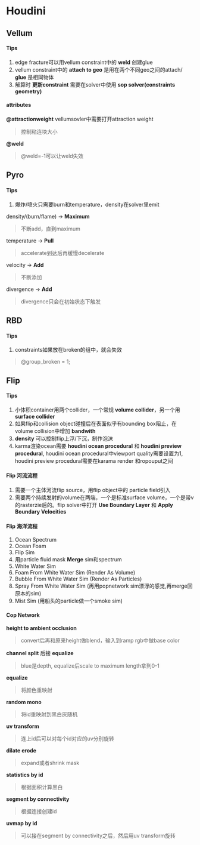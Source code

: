 # Houdini
## Vellum
#### Tips
1. edge fracture可以用vellum constraint中的 __weld__ 创建glue
2. vellum constraint中的 __attach to geo__ 是用在两个不同geo之间的attach/ __glue__ 是相同物体
3. 解算时 __更新constraint__ 需要在solver中使用 __sop solver(constraints geometry)__
#### attributes
__@attractionweight__
vellumsovler中需要打开attraction weight
> 控制粘连块大小

__@weld__
> @weld=-1可以让weld失效

## Pyro
#### Tips
1. 爆炸/喷火只需要burn和temperature，density在solver里emit

density/(burn/flame) -> __Maximum__
> 不断add，直到maximum

temperature          -> __Pull__
> accelerate到达后再缓慢decelerate

velocity             -> __Add__
> 不断添加

divergence           -> __Add__
> divergence只会在初始状态下触发

## RBD
#### Tips
1. constraints如果放在broken的组中，就会失效
> @group_broken = 1;

## Flip
#### Tips
1. 小体积container用两个collider，一个常规 __volume collider__，另一个用 __surface collider__
2. 如果flip和collision object碰撞后在表面似乎有bounding box阻止，在volume collision中增加 __bandwith__
3. __density__ 可以控制flip上浮/下沉，制作泡沫
4. karma渲染ocean需要 __houdini ocean procedural__ 和 __houdini preview procedural__, houdini ocean procedural中viewport quality需要设置为1, houdini preview procedural需要在karama render 和ropouput之间

#### Flip 河流流程
1. 需要一个主体河流flip source，用flip object中的 particle field引入
2. 需要两个持续发射的volume在两端，一个是标准surface volume，一个是带v的rasterzie后的。flip solver中打开 __Use Boundary Layer__ 和 __Apply Boundary Velocities__
#### Flip 海洋流程
1. Ocean Spectrum
2. Ocean Foam
3. Flip Sim
4. 用particle fluid mask __Merge__ sim和spectrum
5. White Water Sim
6. Foam From White Water Sim (Render As Volume)
7. Bubble From White Water Sim (Render As Particles)
8. Spray From White Water Sim (再用popnetwork sim漂浮的感觉,再merge回原本的sim)
9. Mist Sim (用船头的particle做一个smoke sim)

#### Cop Network

__height to ambient occlusion__
> convert后再和原来height做blend，输入到ramp rgb中做base color

__channel split__ 后接 __equalize__
> blue是depth, equalize后scale to maximum length拿到0-1

__equalize__
> 将颜色重映射

__random mono__
> 将id重映射到黑白灰随机

__uv transform__
> 连上id后可以对每个id对应的uv分别旋转

__dilate erode__
> expand或者shrink mask

__statistics by id__
> 根据面积计算黑白

__segment by connectivity__
> 根据连接创建id

__uvmap by id__
> 可以接在segment by connectivity之后，然后用uv transform旋转